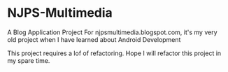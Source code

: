 # NJPS-Multimedia
A Blog Application Project For njpsmultimedia.blogspot.com, it's my very old project when I have learned about Android Development


This project requires a lof of refactoring. Hope I will refactor this project in my spare time.

